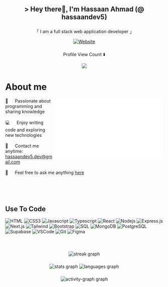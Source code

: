 <h2 align="center">> Hey there👋, I'm Hassaan Ahmad (@ hassaandev5)</h2>

###

<p align="center">「 I am a full stack web application developer 」</p>

<p align="center">
 <a href="https://hassaandev5.vercel.app/" target="_blank">
  <img src="https://img.shields.io/badge/My_Website-3D58A6?style=for-the-badge&logo=google-chrome&logoColor=white" alt="Website" />
</a>
<!--  <a href="https://linkedin.com/" target="_blank">
  <img src="https://img.shields.io/badge/LinkedIn-0077B5?style=for-the-badge&logo=linkedin&logoColor=white" alt="hassaandev5"/>
 </a>
 <a href="https://twitter.com/" target="_blank">
  <img src="https://img.shields.io/badge/Twitter-1DA1F2?style=for-the-badge&logo=twitter&logoColor=white" />
 </a>
 <a href="https://instagram.com/" target="_blank">
  <img src="https://img.shields.io/badge/Instagram-fe4164?style=for-the-badge&logo=instagram&logoColor=white" alt="hassaandev5" />
 </a> 
 <a href="https://facebook.com/" target="_blank">
  <img src="https://img.shields.io/badge/Facebook-20BEFF?&style=for-the-badge&logo=facebook&logoColor=white" alt="hassaandev5"  />
  </a> -->
</p>
<!-- <br /> -->

###

<div align="center">
  <p>Profile View Count ⬇️</p>
  <img src="https://profile-counter.glitch.me/hassaandev5/count.svg?"  />
</div>

###

<!-- About Section -->
 # About me
 
<p>
 <img align="right" width="350" src="/assets/H-Logo-v2.gif" alt="Branding" />
  
 🚀 &emsp; Passionate about programming and sharing knowledge <br/><br/>
 💻 &emsp; Enjoy writing code and exploring new technologies <br/><br/>
 📧 &emsp; Contact me anytime: hassaandev5.dev@gmail.com <br/><br/>
 💬 &emsp; Feel free to ask me anything [here](https://github.com/hassaandev5/hassaandev5/issues)

</p>

<br/>
<br/>
<br/>

###


## Use To Code

![HTML](https://img.shields.io/badge/HTML5-E34F26?style=for-the-badge&logo=html5&logoColor=white)
![CSS3](https://img.shields.io/badge/CSS3-1572B6?style=for-the-badge&logo=css3&logoColor=white)
![Javascript](https://img.shields.io/badge/Javascript-F0DB4F?style=for-the-badge&labelColor=black&logo=javascript&logoColor=F0DB4F)
![Typescript](https://img.shields.io/badge/Typescript-007acc?style=for-the-badge&labelColor=black&logo=typescript&logoColor=007acc)
![React](https://img.shields.io/badge/-React-61DBFB?style=for-the-badge&labelColor=black&logo=react&logoColor=61DBFB)
![Nodejs](https://img.shields.io/badge/Nodejs-3C873A?style=for-the-badge&labelColor=black&logo=node.js&logoColor=3C873A)
![Express.js](https://img.shields.io/badge/Express.js-000000?style=for-the-badge&logo=express&logoColor=white)
![Next.js](https://img.shields.io/badge/next.js-000000?style=for-the-badge&logo=nextdotjs&logoColor=white)
![Tailwind](https://img.shields.io/badge/Tailwind_CSS-092749?style=for-the-badge&logo=tailwindcss&logoColor=06B6D4&labelColor=000000)
![Bootstrap](https://img.shields.io/badge/Bootstrap-563D7C?style=for-the-badge&logo=bootstrap&logoColor=white)
![SQL](https://img.shields.io/badge/SQL-4479A1?style=for-the-badge&logo=sql&logoColor=white)
![MongoDB](https://img.shields.io/badge/MongoDB-4EA94B?style=for-the-badge&logo=mongodb&logoColor=white)
![PostgreSQL](https://img.shields.io/badge/PostgreSQL-316192?style=for-the-badge&logo=postgresql&logoColor=white)
![Supabase](https://img.shields.io/badge/Supabase-3ECF8E?style=for-the-badge&logo=supabase&logoColor=white)
![VSCode](https://img.shields.io/badge/Visual_Studio_Code-0078d7?style=for-the-badge&logo=visual%20studio%20code&logoColor=white)
![Git](https://img.shields.io/badge/Git-F05032?style=for-the-badge&logo=git&logoColor=white)
![Figma](https://img.shields.io/badge/Figma-F24E1E?style=for-the-badge&logo=figma&logoColor=white)

<br/>

###

<div align="center">
  <img src="https://streak-stats.demolab.com?user=hassaandev5&locale=en&mode=daily&theme=dracula&hide_border=false&border_radius=5&order=3" height="150" alt="streak graph"  />
</div>

###

<div align="center">
  <img src="https://github-readme-stats.vercel.app/api?username=hassaandev5&hide_title=false&hide_rank=false&show_icons=true&include_all_commits=true&count_private=true&disable_animations=false&theme=dracula&locale=en&hide_border=false&order=1" height="150" alt="stats graph"  />
  <img src="https://github-readme-stats.vercel.app/api/top-langs?username=hassaandev5&locale=en&hide_title=false&layout=compact&card_width=320&langs_count=5&theme=dracula&hide_border=false&order=2" height="150" alt="languages graph"  />
</div>

###

<div align="center">
  <img src="https://github-readme-activity-graph.vercel.app/graph?username=hassaandev5&radius=16&theme=react&area=true&order=5" height="300" alt="activity-graph graph"  />
</div>

###

